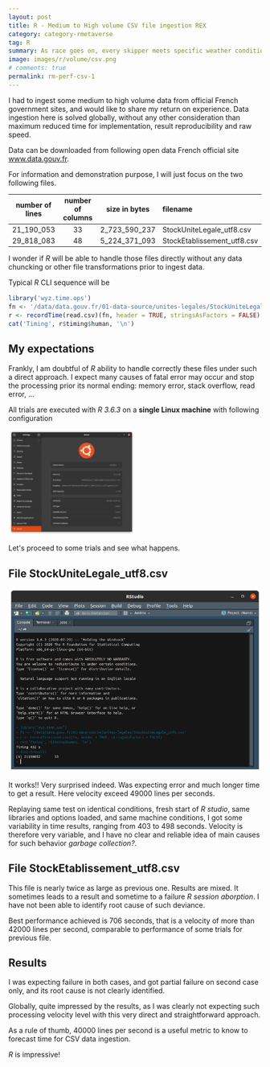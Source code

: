 ```yaml
---
layout: post
title: R - Medium to High volume CSV file ingestion REX
category: category-rmetaverse
tag: R
summary: As race goes on, every skipper meets specific weather conditions. How would you compare their respective performance?
image: images/r/volume/csv.png
# comments: true
permalink: rm-perf-csv-1
---
```


<link rel="stylesheet" href="/assets/css/my-styles.css">

I had to ingest some medium to high volume data from official French government sites,
and would like to share my return on experience. Data ingestion here is 
solved globally, without any other consideration than
maximum reduced time for implementation, result reproducibility and raw speed. 

Data can be downloaded from following open data French official 
site <a href='https://www.data.gouv.fr/fr/datasets/base-sirene-des-entreprises-et-de-leurs-etablissements-siren-siret'>www.data.gouv.fr</a>. 

For information and demonstration purpose, I will just focus on 
the two following files. 

 number of lines | number of columns | size in bytes | filename
 :------------:|:----------------:|:----------------:|:------------------------
  21_190_053 | 33 | 2_723_590_237 | StockUniteLegale_utf8.csv
  29_818_083 | 48 | 5_224_371_093 | StockEtablissement_utf8.csv


I wonder if <cite class="itb">R</cite> will be able to handle
those files directly without any data chuncking or 
other file transformations prior to ingest data. 

Typical <cite class="itb">R</cite> CLI sequence will be

``` r
library('wyz.time.ops')
fn <- '/data/data.gouv.fr/01-data-source/unites-legales/StockUniteLegale_utf8.csv'
r <- recordTime(read.csv)(fn, header = TRUE, stringsAsFactors = FALSE)
cat('Timing', r$timing$human, '\n')
```

My expectations
-----------------

Frankly, I am doubtful of <cite class="itb">R</cite> ability to 
handle correctly these files under such a direct approach. I expect many 
causes of fatal error may occur and stop the processing
prior its normal ending: memory error, stack overflow, read error, ... 

All trials are executed with <cite class="itb">R 3.6.3</cite> on a
**single Linux machine** with following configuration

<img src='/images/r/volume/machine.png' width='50%'>

Let's proceed to some trials and see what happens. 


File StockUniteLegale_utf8.csv
-----------------

![](../images/r/volume/r-session.png)

It works!! Very surprised indeed. Was expecting error and much longer 
time to get a result. Here velocity exceed 49000 lines per seconds. 

Replaying same test on identical conditions, fresh start of 
<cite class="itb">R studio</cite>, same libraries and options loaded,
and same machine conditions, I got some variability in time results,
ranging from 403 to 498 seconds. Velocity is therefore very variable,
and I have no clear and reliable idea of main causes for such behavior 
<cite class="comment">garbage collection?</cite>. 

File StockEtablissement_utf8.csv
-----------------

This file is nearly twice as large as previous one. Results are mixed. 
It sometimes leads to a result and sometime to a failure 
<cite class="comment">R session aborption</cite>. I have not been able
to identify root cause of such deviance. 

Best performance achieved is 706 seconds, that is a velocity of more than
42000 lines per second, comparable to performance of some trials for previous 
file. 


Results
-----------------

I was expecting failure in both cases, and got partial failure on second case 
only, and its root cause is not clearly identified. 

Globally, quite impressed by the results, as I was clearly not expecting such 
processing velocity level with this very direct and straightforward approach. 

As a rule of thumb, 40000 lines per second is a useful metric to know to forecast
time for CSV data ingestion. 

<cite class="itb">R</cite> is impressive!

